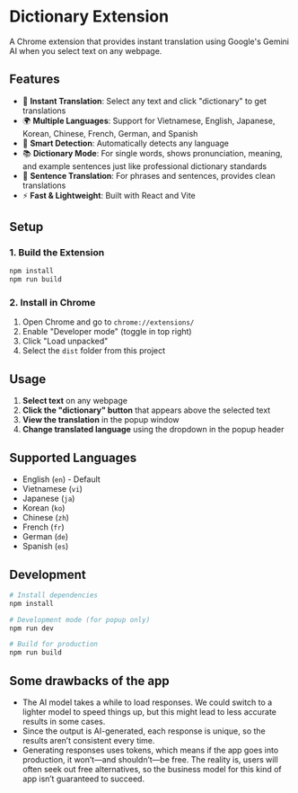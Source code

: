 # Dictionary Extension

A Chrome extension that provides instant translation using Google's Gemini AI when you select text on any webpage.

## Features

- 📱 **Instant Translation**: Select any text and click "dictionary" to get translations
- 🌍 **Multiple Languages**: Support for Vietnamese, English, Japanese, Korean, Chinese, French, German, and Spanish
- 🎯 **Smart Detection**: Automatically detects any language
- 📚 **Dictionary Mode**: For single words, shows pronunciation, meaning, and example sentences just like professional dictionary standards
- 💬 **Sentence Translation**: For phrases and sentences, provides clean translations
- ⚡ **Fast & Lightweight**: Built with React and Vite

## Setup

### 1. Build the Extension

```bash
npm install
npm run build
```

### 2. Install in Chrome

1. Open Chrome and go to `chrome://extensions/`
2. Enable "Developer mode" (toggle in top right)
3. Click "Load unpacked"
4. Select the `dist` folder from this project

## Usage

1. **Select text** on any webpage
2. **Click the "dictionary" button** that appears above the selected text
3. **View the translation** in the popup window
4. **Change translated language** using the dropdown in the popup header

## Supported Languages

- English (`en`) - Default
- Vietnamese (`vi`)
- Japanese (`ja`)
- Korean (`ko`)
- Chinese (`zh`)
- French (`fr`)
- German (`de`)
- Spanish (`es`)

## Development

```bash
# Install dependencies
npm install

# Development mode (for popup only)
npm run dev

# Build for production
npm run build
```

## Some drawbacks of the app

- The AI model takes a while to load responses. We could switch to a lighter model to speed things up, but this might lead to less accurate results in some cases.
- Since the output is AI-generated, each response is unique, so the results aren’t consistent every time.
- Generating responses uses tokens, which means if the app goes into production, it won’t—and shouldn’t—be free. The reality is, users will often seek out free alternatives, so the business model for this kind of app isn’t guaranteed to succeed.
